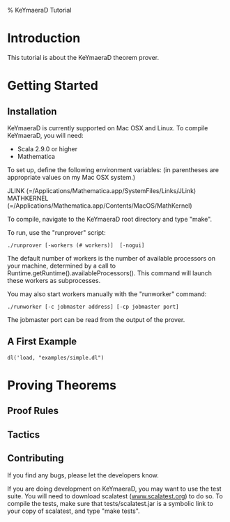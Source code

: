 % KeYmaeraD Tutorial

# Introduction

This tutorial is about the KeYmaeraD theorem prover.

# Getting Started

## Installation

KeYmaeraD is currently supported on Mac OSX and Linux.
To compile KeYmaeraD, you will need:
   - Scala 2.9.0 or higher
   - Mathematica

To set up, define the following environment variables: (in parentheses
are appropriate values on my Mac OSX system.)

JLINK (=/Applications/Mathematica.app/SystemFiles/Links/JLink)
MATHKERNEL (=/Applications/Mathematica.app/Contents/MacOS/MathKernel)

To compile, navigate to the KeYmaeraD root directory and type "make".

To run, use the "runprover" script:

~~~~
./runprover [-workers (# workers)]  [-nogui]
~~~~

The default number of workers is the number of available processors on
your machine, determined by a call to Runtime.getRuntime().availableProcessors().
This command will launch these workers as subprocesses.

You may also start workers manually with the "runworker" command:

~~~~
./runworker [-c jobmaster address] [-cp jobmaster port]
~~~~

The jobmaster port can be read from the output of the prover.

## A First Example

~~~~
dl('load, "examples/simple.dl")
~~~~

# Proving Theorems

## Proof Rules

## Tactics

## Contributing

If you find any bugs, please let the developers know.

If you are doing development on KeYmaeraD, you may want to use the
test suite. You will need to download scalatest (www.scalatest.org) to
do so. To compile the tests, make sure that tests/scalatest.jar is a
symbolic link to your copy of scalatest, and type "make tests".